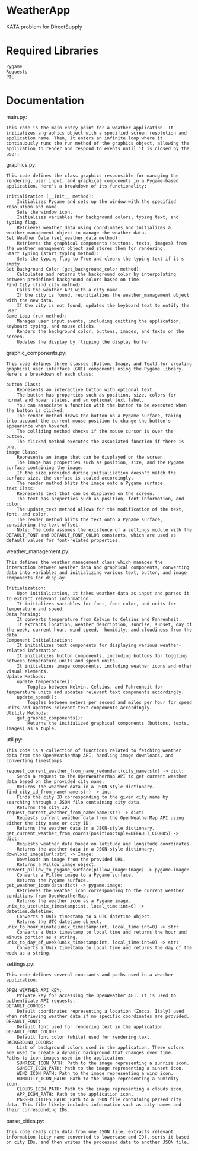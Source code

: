 # WeatherApp
 KATA problem for DirectSupply

# Required Libraries

    Pygame
    Requests
    PIL
    

# Documentation
main.py:

    This code is the main entry point for a weather application. It initializes a graphics object with a specified screen resolution and application name. Then, it enters an infinite loop where it continuously runs the run method of the graphics object, allowing the application to render and respond to events until it is closed by the user.

graphics.py:

    This code defines the class graphics responsible for managing the rendering, user input, and graphical components in a Pygame-based application. Here's a breakdown of its functionality:

    Initialization (__init__ method):
        Initializes Pygame and sets up the window with the specified resolution and name.
        Sets the window icon.
        Initializes variables for background colors, typing text, and typing flag.
        Retrieves weather data using coordinates and initializes a weather_management object to manage the weather data.
    Set Weather Data (set_weather_data method):
        Retrieves the graphical components (buttons, texts, images) from the weather_management object and stores them for rendering.
    Start Typing (start_typing method):
        Sets the typing flag to True and clears the typing text if it's empty.
    Get Background Color (get_background_color method):
        Calculates and returns the background color by interpolating between predefined background colors based on time.
    Find City (find_city method):
        Calls the weather API with a city name.
        If the city is found, reinitializes the weather_management object with the new data.
        If the city is not found, updates the keyboard text to notify the user.
    Game Loop (run method):
        Manages user input events, including quitting the application, keyboard typing, and mouse clicks.
        Renders the background color, buttons, images, and texts on the screen.
        Updates the display by flipping the display buffer.

graphic_components.py:

    This code defines three classes (Button, Image, and Text) for creating graphical user interface (GUI) components using the Pygame library. Here's a breakdown of each class:

    button Class:
        Represents an interactive button with optional text.
        The button has properties such as position, size, colors for normal and hover states, and an optional text label.
        You can associate a function with the button to be executed when the button is clicked.
        The render method draws the button on a Pygame surface, taking into account the current mouse position to change the button's appearance when hovered.
        The colliding method checks if the mouse cursor is over the button.
        The clicked method executes the associated function if there is one.
    image Class:
        Represents an image that can be displayed on the screen.
        The image has properties such as position, size, and the Pygame surface containing the image.
        If the size provided during initialization doesn't match the surface size, the surface is scaled accordingly.
        The render method blits the image onto a Pygame surface.
    text Class:
        Represents text that can be displayed on the screen.
        The text has properties such as position, font information, and color.
        The update_text method allows for the modification of the text, font, and color.
        The render method blits the text onto a Pygame surface, considering the text offset.
        Note: The code assumes the existence of a settings module with the DEFAULT_FONT and DEFAULT_FONT_COLOR constants, which are used as default values for font-related properties.

weather_management.py:

    This defines the weather_management class which manages the interaction between weather data and graphical components, converting data into variables and initializing various text, button, and image components for display.

    Initialization:
        Upon initialization, it takes weather data as input and parses it to extract relevant information.
        It initializes variables for font, font color, and units for temperature and speed.
    Data Parsing:
        It converts temperature from Kelvin to Celsius and Fahrenheit.
        It extracts location, weather description, sunrise, sunset, day of the week, current hour, wind speed,  humidity, and cloudiness from the data.
    Component Initialization:
        It initializes text components for displaying various weather-related information.
        It initializes button components, including buttons for toggling between temperature units and speed units.
        It initializes image components, including weather icons and other visual elements.
    Update Methods:
        update_temperature(): 
            Toggles between Kelvin, Celsius, and Fahrenheit for temperature units and updates relevant text components accordingly.
        update_speed(): 
            Toggles between meters per second and miles per hour for speed units and updates relevant text components accordingly.
    Utility Methods:
        get_graphic_components(): 
            Returns the initialized graphical components (buttons, texts, images) as a tuple.

util.py:

    This code is a collection of functions related to fetching weather data from the OpenWeatherMap API, handling image downloads, and converting timestamps.

    request_current_weather_from_name_redundant(city_name:str) -> dict:
        Sends a request to the OpenWeatherMap API to get current weather data based on the provided city name.
        Returns the weather data in a JSON-style dictionary.
    find_city_id_from_name(name:str) -> int:
        Finds the city ID corresponding to the given city name by searching through a JSON file containing city data.
        Returns the city ID.
    request_current_weather_from_name(name:str) -> dict:
        Requests current weather data from the OpenWeatherMap API using either the city name or city ID.
        Returns the weather data in a JSON-style dictionary.
    get_current_weather_from_coords(position:tuple=DEFAULT_COORDS) -> dict:
        Requests weather data based on latitude and longitude coordinates.
        Returns the weather data in a JSON-style dictionary.
    download_image(url:str) -> Image:
        Downloads an image from the provided URL.
        Returns a Pillow image object.
    convert_pillow_to_pygame_surface(pillow_image:Image) -> pygame.image:
        Converts a Pillow image to a Pygame surface.
        Returns the Pygame surface.
    get_weather_icon(data:dict) -> pygame.image:
        Retrieves the weather icon corresponding to the current weather conditions from OpenWeatherMap.
        Returns the weather icon as a Pygame image.
    unix_to_utc(unix_timestamp:int, local_time:int=0) -> datetime.datetime:
        Converts a Unix timestamp to a UTC datetime object.
        Returns the UTC datetime object.
    unix_to_hour_minute(unix_timestamp:int, local_time:int=0) -> str:
        Converts a Unix timestamp to local time and returns the hour and minute portion as a string.
    unix_to_day_of_week(unix_timestamp:int, local_time:int=0) -> str:
        Converts a Unix timestamp to local time and returns the day of the week as a string.

settings.py:

    This code defines several constants and paths used in a weather application.

    OPEN_WEATHER_API_KEY: 
        Private key for accessing the OpenWeather API. It is used to authenticate API requests.
    DEFAULT_COORDS: 
        Default coordinates representing a location (Zocca, Italy) used when retrieving weather data if no specific coordinates are provided.
    DEFAULT_FONT: 
        Default font used for rendering text in the application.
    DEFAULT_FONT_COLOR: 
        Default font color (white) used for rendering text.
    BACKGROUND_COLORS: 
        List of background colors used in the application. These colors are used to create a dynamic background that changes over time.
    Paths to icon images used in the application:
        SUNRISE_ICON_PATH: Path to the image representing a sunrise icon.
        SUNSET_ICON_PATH: Path to the image representing a sunset icon.
        WIND_ICON_PATH: Path to the image representing a wind icon.
        HUMIDITY_ICON_PATH: Path to the image representing a humidity icon.
        CLOUDS_ICON_PATH: Path to the image representing a clouds icon.
        APP_ICON_PATH: Path to the application icon.
        PARSED_CITIES_PATH: Path to a JSON file containing parsed city data. This file likely includes information such as city names and their corresponding IDs.

parse_cities.py:

    This code reads city data from one JSON file, extracts relevant information (city name converted to lowercase and ID), sorts it based on city IDs, and then writes the processed data to another JSON file.